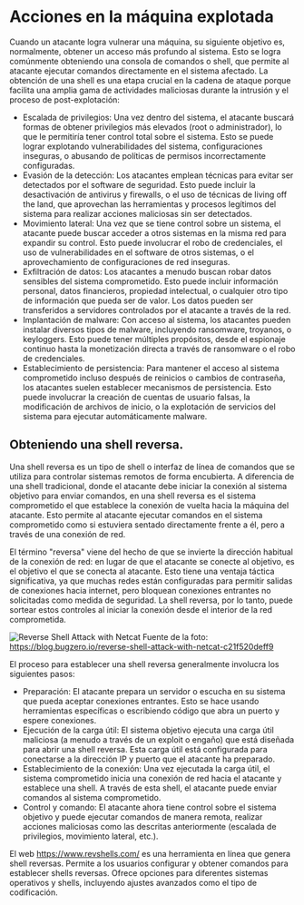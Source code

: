 # Acciones en la máquina explotada
Cuando un atacante logra vulnerar una máquina, su siguiente objetivo es, normalmente, obtener un acceso más profundo al sistema. Esto se logra comúnmente obteniendo una consola de comandos o shell, que permite al atacante ejecutar comandos directamente en el sistema afectado. La obtención de una shell es una etapa crucial en la cadena de ataque porque facilita una amplia gama de actividades maliciosas durante la intrusión y el proceso de post-explotación:
- Escalada de privilegios: Una vez dentro del sistema, el atacante buscará formas de obtener privilegios más elevados (root o administrador), lo que le permitiría tener control total sobre el sistema. Esto se puede lograr explotando vulnerabilidades del sistema, configuraciones inseguras, o abusando de políticas de permisos incorrectamente configuradas.
- Evasión de la detección: Los atacantes emplean técnicas para evitar ser detectados por el software de seguridad. Esto puede incluir la desactivación de antivirus y firewalls, o el uso de técnicas de living off the land, que aprovechan las herramientas y procesos legítimos del sistema para realizar acciones maliciosas sin ser detectados.
- Movimiento lateral: Una vez que se tiene control sobre un sistema, el atacante puede buscar acceder a otros sistemas en la misma red para expandir su control. Esto puede involucrar el robo de credenciales, el uso de vulnerabilidades en el software de otros sistemas, o el aprovechamiento de configuraciones de red inseguras.
- Exfiltración de datos: Los atacantes a menudo buscan robar datos sensibles del sistema comprometido. Esto puede incluir información personal, datos financieros, propiedad intelectual, o cualquier otro tipo de información que pueda ser de valor. Los datos pueden ser transferidos a servidores controlados por el atacante a través de la red.
- Implantación de malware: Con acceso al sistema, los atacantes pueden instalar diversos tipos de malware, incluyendo ransomware, troyanos, o keyloggers. Esto puede tener múltiples propósitos, desde el espionaje continuo hasta la monetización directa a través de ransomware o el robo de credenciales.
- Establecimiento de persistencia: Para mantener el acceso al sistema comprometido incluso después de reinicios o cambios de contraseña, los atacantes suelen establecer mecanismos de persistencia. Esto puede involucrar la creación de cuentas de usuario falsas, la modificación de archivos de inicio, o la explotación de servicios del sistema para ejecutar automáticamente malware.

## Obteniendo una shell reversa.
Una shell reversa es un tipo de shell o interfaz de línea de comandos que se utiliza para controlar sistemas remotos de forma encubierta. A diferencia de una shell tradicional, donde el atacante debe iniciar la conexión al sistema objetivo para enviar comandos, en una shell reversa es el sistema comprometido el que establece la conexión de vuelta hacia la máquina del atacante. Esto permite al atacante ejecutar comandos en el sistema comprometido como si estuviera sentado directamente frente a él, pero a través de una conexión de red.

El término "reversa" viene del hecho de que se invierte la dirección habitual de la conexión de red: en lugar de que el atacante se conecte al objetivo, es el objetivo el que se conecta al atacante. Esto tiene una ventaja táctica significativa, ya que muchas redes están configuradas para permitir salidas de conexiones hacia internet, pero bloquean conexiones entrantes no solicitadas como medida de seguridad. La shell reversa, por lo tanto, puede sortear estos controles al iniciar la conexión desde el interior de la red comprometida.

![Reverse Shell Attack with Netcat](https://miro.medium.com/v2/resize:fit:839/1*k5kQuDcgISOgpDNuD36MEQ.jpeg)
Fuente de la foto: https://blog.bugzero.io/reverse-shell-attack-with-netcat-c21f520deff9

El proceso para establecer una shell reversa generalmente involucra los siguientes pasos:
- Preparación: El atacante prepara un servidor o escucha en su sistema que pueda aceptar conexiones entrantes. Esto se hace usando herramientas específicas o escribiendo código que abra un puerto y espere conexiones.
- Ejecución de la carga útil: El sistema objetivo ejecuta una carga útil maliciosa (a menudo a través de un exploit o engaño) que está diseñada para abrir una shell reversa. Esta carga útil está configurada para conectarse a la dirección IP y puerto que el atacante ha preparado.
- Establecimiento de la conexión: Una vez ejecutada la carga útil, el sistema comprometido inicia una conexión de red hacia el atacante y establece una shell. A través de esta shell, el atacante puede enviar comandos al sistema comprometido.
- Control y comando: El atacante ahora tiene control sobre el sistema objetivo y puede ejecutar comandos de manera remota, realizar acciones maliciosas como las descritas anteriormente (escalada de privilegios, movimiento lateral, etc.).


El web https://www.revshells.com/ es una herramienta en línea que genera shell reversas. Permite a los usuarios configurar y obtener comandos para establecer shells reversas. Ofrece opciones para diferentes sistemas operativos y shells, incluyendo ajustes avanzados como el tipo de codificación.
